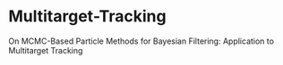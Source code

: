 # Multitarget-Tracking
On MCMC-Based Particle Methods for Bayesian Filtering: Application to Multitarget Tracking
